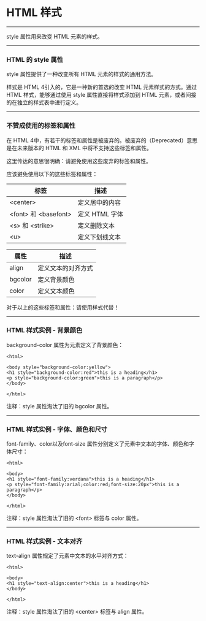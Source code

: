 # HTML 样式

---

style 属性用来改变 HTML 元素的样式。

---

### HTML 的 style 属性

style 属性提供了一种改变所有 HTML 元素的样式的通用方法。

样式是 HTML 4引入的，它是一种新的首选的改变 HTML 元素样式的方式。通过 HTML 样式，能够通过使用 style 属性直接将样式添加到 HTML 元素，或者间接的在独立的样式表中进行定义。

---

### 不赞成使用的标签和属性

在 HTML 4中，有若干的标签和属性是被废弃的。被废弃的（Deprecated）意思是在未来版本的 HTML 和 XML 中将不支持这些标签和属性。

这里传达的意思很明确：请避免使用这些废弃的标签和属性。

应该避免使用以下的这些标签和属性：

| 标签 | 描述
|------|-----
| &lt;center&gt; | 定义居中的内容
| &lt;font&gt; 和 &lt;basefont&gt; | 定义 HTML 字体
| &lt;s&gt; 和 &lt;strike&gt; | 定义删除文本
| &lt;u&gt; | 定义下划线文本

| 属性 | 描述
|------|-----
| align | 定义文本的对齐方式
| bgcolor | 定义背景颜色
| color | 定义文本颜色

对于以上的这些标签和属性：请使用样式代替！

---

### HTML 样式实例 - 背景颜色

background-color 属性为元素定义了背景颜色：

```
<html>

<body style="background-color:yellow">
<h1 style="background-color:red">this is a heading</h1>
<p style="background-color:green">this is a paragraph</p>
</body>

</html>
```

注释：style 属性淘汰了旧的 bgcolor 属性。

---

### HTML 样式实例 - 字体、颜色和尺寸

font-family、color以及font-size 属性分别定义了元素中文本的字体、颜色和字体尺寸：

```
<html>

<body>
<h1 style="font-family:verdana">this is a heading</h1>
<p style="font-family:arial;color:red;font-size:20px">this is a paragraph</p>
</body>

</html>
```

注释：style 属性淘汰了旧的 &lt;font&gt; 标签与 color 属性。

---

### HTML 样式实例 - 文本对齐

text-align 属性规定了元素中文本的水平对齐方式：

```
<html>

<body>
<h1 style="text-align:center">this is a heading</h1>
</body>

</html>
```

注释：style 属性淘汰了旧的 &lt;center&gt; 标签与 align 属性。
